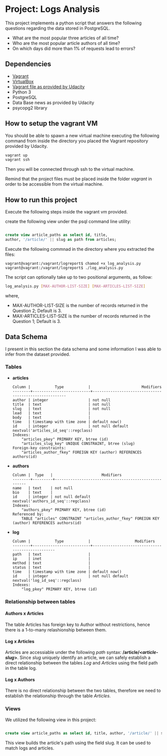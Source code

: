 # Project: Logs Analysis

This project implements a python script that answers the following questions 
regarding the data stored in PostgreSQL.

* What are the most popular three articles of all time?
* Who are the most popular article authors of all time?
* On which days did more than 1% of requests lead to errors?

## Dependencies

* [Vagrant](https://www.vagrantup.com/downloads.html)
* [VirtualBox](https://www.virtualbox.org/wiki/Downloads)
* [Vagrant file as provided by Udacity](https://github.com/udacity/fullstack-nanodegree-vm/blob/master/vagrant/Vagrantfile)
* Python 3
* PostgreSQL
* Data Base news as provided by Udacity
* psycopg2 library

## How to setup the vagrant VM

You should be able to spawn a new virtual
machine executing the following command from inside the directory
you placed the Vagrant repository provided by Udacity.

```bash
vagrant up
vagrant ssh
```

Then you will be connected through ssh to the virtual machine.

Remind that the project files must be placed inside the folder *vagrant* in order
to be accessible from the virtual machine.

## How to run this project

Execute the following steps inside the vagrant vm provided.

create the following view under the psql command line utility:


```sql

create view article_paths as select id, title, 
author, '/article/' || slug as path from articles;

```

Execute the following commnad in the directory where you extracted the files:

```console
vagrant@vagrant:/vagrant/logreport$ chamod +x log_analysis.py
vagrant@vagrant:/vagrant/logreport$ ./log_analysis.py
```

The script can optionally take up to two positional arguments, as follow:

```bash
log_analysis.py [MAX-AUTHOR-LIST-SIZE] [MAX-ARTICLES-LIST-SIZE]
```

where,

* MAX-AUTHOR-LIST-SIZE is the number of records returned in the Question 2; Default is 3.
* MAX-ARTICLES-LIST-SIZE is the number of records returned in the Question 1; Default is 3.

## Data Schema

I present in this section the data schema and some information I was able to infer from the dataset provided.

### Tables

* **articles**
  
    ```
    Column |           Type           |                       Modifiers                       
    --------+--------------------------+-------------------------------------------------------
    author | integer                  | not null
    title  | text                     | not null
    slug   | text                     | not null
    lead   | text                     | 
    body   | text                     | 
    time   | timestamp with time zone | default now()
    id     | integer                  | not null default nextval('articles_id_seq'::regclass)
    Indexes:
        "articles_pkey" PRIMARY KEY, btree (id)
        "articles_slug_key" UNIQUE CONSTRAINT, btree (slug)
    Foreign-key constraints:
        "articles_author_fkey" FOREIGN KEY (author) REFERENCES authors(id)
    ```

* **authors**
  
    ```
    Column |  Type   |                      Modifiers                       
    --------+---------+------------------------------------------------------
    name   | text    | not null
    bio    | text    | 
    id     | integer | not null default nextval('authors_id_seq'::regclass)
    Indexes:
        "authors_pkey" PRIMARY KEY, btree (id)
    Referenced by:
        TABLE "articles" CONSTRAINT "articles_author_fkey" FOREIGN KEY (author) REFERENCES authors(id)
    ```

* **log**

    ```
    Column |           Type           |                    Modifiers                     
    --------+--------------------------+--------------------------------------------------
    path   | text                     | 
    ip     | inet                     | 
    method | text                     | 
    status | text                     | 
    time   | timestamp with time zone | default now()
    id     | integer                  | not null default nextval('log_id_seq'::regclass)
    Indexes:
        "log_pkey" PRIMARY KEY, btree (id)
    ```

### Relationship between tables

#### Authors x Articles 
The table Articles has foreign key to Author without restrictions, hence there is a 1-to-many relashionship between them.
  
#### Log x Articles
Articles are accessiable under the following *path* syntax: **/article/\<*article-slug*\>**. Since *slug* uniquely identify an article, we can safely establish a direct relationship between the tables *Log* and *Articles* using the field path in the table log.

#### Log x Authors
There is no direct relationship between the two tables, therefore we need to establish the relationship through the table *Articles*.

### Views

We utilized the following view in this project:

```sql

create view article_paths as select id, title, author, '/article/' || slug as path from articles;

```

This view builds the article's path using the field slug. It can be used to match logs and articles.


